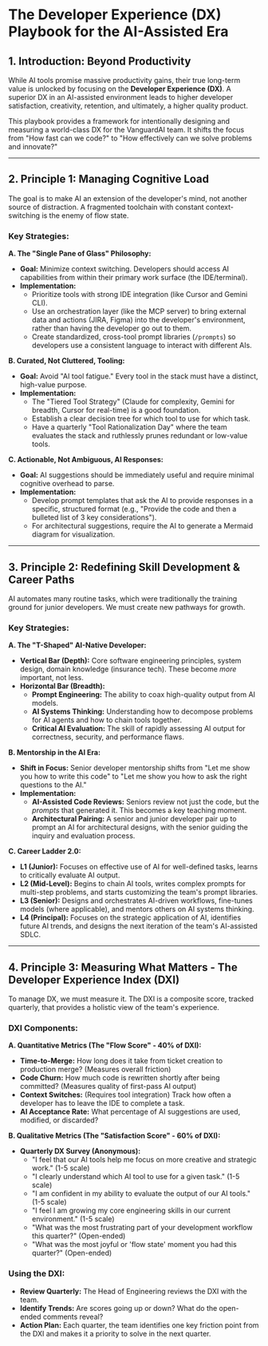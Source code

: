 # The Developer Experience (DX) Playbook for the AI-Assisted Era

## 1. Introduction: Beyond Productivity

While AI tools promise massive productivity gains, their true long-term value is unlocked by focusing on the **Developer Experience (DX)**. A superior DX in an AI-assisted environment leads to higher developer satisfaction, creativity, retention, and ultimately, a higher quality product.

This playbook provides a framework for intentionally designing and measuring a world-class DX for the VanguardAI team. It shifts the focus from "How fast can we code?" to "How effectively can we solve problems and innovate?"

---

## 2. Principle 1: Managing Cognitive Load

The goal is to make AI an extension of the developer's mind, not another source of distraction. A fragmented toolchain with constant context-switching is the enemy of flow state.

### Key Strategies:

**A. The "Single Pane of Glass" Philosophy:**
- **Goal:** Minimize context switching. Developers should access AI capabilities from within their primary work surface (the IDE/terminal).
- **Implementation:**
    - Prioritize tools with strong IDE integration (like Cursor and Gemini CLI).
    - Use an orchestration layer (like the MCP server) to bring external data and actions (JIRA, Figma) into the developer's environment, rather than having the developer go out to them.
    - Create standardized, cross-tool prompt libraries (`/prompts`) so developers use a consistent language to interact with different AIs.

**B. Curated, Not Cluttered, Tooling:**
- **Goal:** Avoid "AI tool fatigue." Every tool in the stack must have a distinct, high-value purpose.
- **Implementation:**
    - The "Tiered Tool Strategy" (Claude for complexity, Gemini for breadth, Cursor for real-time) is a good foundation.
    - Establish a clear decision tree for which tool to use for which task.
    - Have a quarterly "Tool Rationalization Day" where the team evaluates the stack and ruthlessly prunes redundant or low-value tools.

**C. Actionable, Not Ambiguous, AI Responses:**
- **Goal:** AI suggestions should be immediately useful and require minimal cognitive overhead to parse.
- **Implementation:**
    - Develop prompt templates that ask the AI to provide responses in a specific, structured format (e.g., "Provide the code and then a bulleted list of 3 key considerations").
    - For architectural suggestions, require the AI to generate a Mermaid diagram for visualization.

---

## 3. Principle 2: Redefining Skill Development & Career Paths

AI automates many routine tasks, which were traditionally the training ground for junior developers. We must create new pathways for growth.

### Key Strategies:

**A. The "T-Shaped" AI-Native Developer:**
- **Vertical Bar (Depth):** Core software engineering principles, system design, domain knowledge (insurance tech). These become *more* important, not less.
- **Horizontal Bar (Breadth):**
    - **Prompt Engineering:** The ability to coax high-quality output from AI models.
    - **AI Systems Thinking:** Understanding how to decompose problems for AI agents and how to chain tools together.
    - **Critical AI Evaluation:** The skill of rapidly assessing AI output for correctness, security, and performance flaws.

**B. Mentorship in the AI Era:**
- **Shift in Focus:** Senior developer mentorship shifts from "Let me show you how to write this code" to "Let me show you how to ask the right questions to the AI."
- **Implementation:**
    - **AI-Assisted Code Reviews:** Seniors review not just the code, but the *prompts* that generated it. This becomes a key teaching moment.
    - **Architectural Pairing:** A senior and junior developer pair up to prompt an AI for architectural designs, with the senior guiding the inquiry and evaluation process.

**C. Career Ladder 2.0:**
- **L1 (Junior):** Focuses on effective use of AI for well-defined tasks, learns to critically evaluate AI output.
- **L2 (Mid-Level):** Begins to chain AI tools, writes complex prompts for multi-step problems, and starts customizing the team's prompt libraries.
- **L3 (Senior):** Designs and orchestrates AI-driven workflows, fine-tunes models (where applicable), and mentors others on AI systems thinking.
- **L4 (Principal):** Focuses on the strategic application of AI, identifies future AI trends, and designs the next iteration of the team's AI-assisted SDLC.

---

## 4. Principle 3: Measuring What Matters - The Developer Experience Index (DXI)

To manage DX, we must measure it. The DXI is a composite score, tracked quarterly, that provides a holistic view of the team's experience.

### DXI Components:

**A. Quantitative Metrics (The "Flow Score" - 40% of DXI):**
- **Time-to-Merge:** How long does it take from ticket creation to production merge? (Measures overall friction)
- **Code Churn:** How much code is rewritten shortly after being committed? (Measures quality of first-pass AI output)
- **Context Switches:** (Requires tool integration) Track how often a developer has to leave the IDE to complete a task.
- **AI Acceptance Rate:** What percentage of AI suggestions are used, modified, or discarded?

**B. Qualitative Metrics (The "Satisfaction Score" - 60% of DXI):**
- **Quarterly DX Survey (Anonymous):**
    - "I feel that our AI tools help me focus on more creative and strategic work." (1-5 scale)
    - "I clearly understand which AI tool to use for a given task." (1-5 scale)
    - "I am confident in my ability to evaluate the output of our AI tools." (1-5 scale)
    - "I feel I am growing my core engineering skills in our current environment." (1-5 scale)
    - "What was the most frustrating part of your development workflow this quarter?" (Open-ended)
    - "What was the most joyful or 'flow state' moment you had this quarter?" (Open-ended)

### Using the DXI:

- **Review Quarterly:** The Head of Engineering reviews the DXI with the team.
- **Identify Trends:** Are scores going up or down? What do the open-ended comments reveal?
- **Action Plan:** Each quarter, the team identifies one key friction point from the DXI and makes it a priority to solve in the next quarter.
